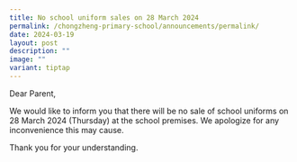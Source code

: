 ```yaml
---
title: No school uniform sales on 28 March 2024
permalink: /chongzheng-primary-school/announcements/permalink/
date: 2024-03-19
layout: post
description: ""
image: ""
variant: tiptap
---
```

<p>Dear Parent,</p>
<p>We would like to inform you that there will be no sale of school uniforms
on 28 March 2024 (Thursday) at the school premises. We apologize for any
inconvenience this may cause.</p>
<p>Thank you for your understanding.</p>